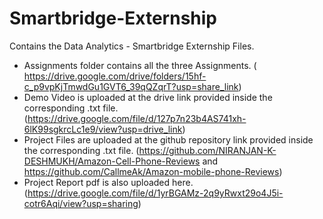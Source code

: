 # Smartbridge-Externship
Contains the Data Analytics - Smartbridge Externship Files.

- Assignments folder contains all the three Assignments. (
https://drive.google.com/drive/folders/15hf-c_p9vpKjTmwdGu1GVT6_39qQZqrT?usp=share_link)
- Demo Video is uploaded at the drive link provided inside the corresponding .txt file. (https://drive.google.com/file/d/127p7n23b4AS741xh-6lK99sgkrcLc1e9/view?usp=drive_link)
- Project Files are uploaded at the github repository link provided inside the corresponding .txt file. (https://github.com/NIRANJAN-K-DESHMUKH/Amazon-Cell-Phone-Reviews and https://github.com/CallmeAk/Amazon-mobile-phone-Reviews)
- Project Report pdf is also uploaded here. (https://drive.google.com/file/d/1yrBGAMz-2q9yRwxt29o4J5i-cotr6Aqi/view?usp=sharing)
